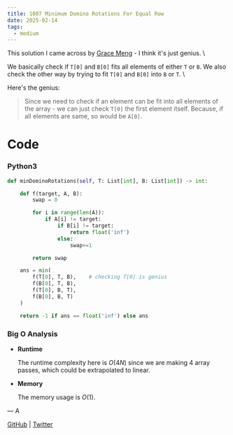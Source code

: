 ```yaml
---
title: 1007 Minimum Domino Rotations For Equal Row
date: 2025-02-14
tags:
  - medium
---
```


This solution I came across by [Grace Meng](https://leetcode.com/u/gracemeng/) - I think it's just genius. \

We basically check if `T[0]` and `B[0]` fits all elements of either `T` or `B`. We also check the other way by trying to fit `T[0]` and `B[0]` into `B` or `T`. \

Here's the genius:

> Since we need to check if an element can be fit into all elements of the array - we can just check `T[0]` the first element itself. Because, if all elements are same, so would be `A[0]`.

# Code

### Python3

```python
def minDominoRotations(self, T: List[int], B: List[int]) -> int:

    def f(target, A, B):
        swap = 0

        for i in range(len(A)):
            if A[i] != target:
                if B[i] != target:
                    return float('inf')
                else:
                    swap+=1

        return swap

    ans = min(
        f(T[0], T, B),    # checking T[0] is genius
        f(B[0], T, B),
        f(T[0], B, T),
        f(B[0], B, T)
    )

    return -1 if ans == float('inf') else ans
```

### Big O Analysis

- **Runtime**

  The runtime complexity here is $O(4N)$ since we are making 4 array passes, which could be extrapolated to linear.

- **Memory**

  The memory usage is $O(1)$.

— A

[GitHub](https://github.com/AtharvaKamble) | [Twitter](https://twitter.com/AtharvaKamble07)
